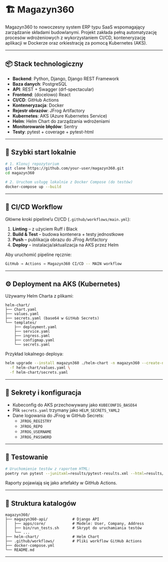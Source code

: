 
# 🏗️ Magazyn360

Magazyn360 to nowoczesny system ERP typu SaaS wspomagający zarządzanie składami budowlanymi. Projekt zakłada pełną automatyzację procesów wdrożeniowych z wykorzystaniem CI/CD, konteneryzację aplikacji w Dockerze oraz orkiestrację za pomocą Kubernetes (AKS).

---

## 📦 Stack technologiczny

- **Backend**: Python, Django, Django REST Framework
- **Baza danych**: PostgreSQL
- **API**: REST + Swagger (drf-spectacular)
- **Frontend**: (docelowo) React
- **CI/CD**: GitHub Actions
- **Konteneryzacja**: Docker
- **Rejestr obrazów**: JFrog Artifactory
- **Kubernetes**: AKS (Azure Kubernetes Service)
- **Helm**: Helm Chart do zarządzania wdrożeniami
- **Monitorowanie błędów**: Sentry
- **Testy**: pytest + coverage + pytest-html

---

## 🚀 Szybki start lokalnie

```bash
# 1. Klonuj repozytorium
git clone https://github.com/your-user/magazyn360.git
cd magazyn360

# 2. Uruchom usługę lokalnie z Docker Compose (do testów)
docker-compose up --build
```

---

## 🔄 CI/CD Workflow

Główne kroki pipeline’u CI/CD (`.github/workflows/main.yml`):

1. **Linting** – z użyciem Ruff i Black
2. **Build & Test** – budowa kontenera + testy jednostkowe
3. **Push** – publikacja obrazu do JFrog Artifactory
4. **Deploy** – instalacja/aktualizacja na AKS przez Helm

Aby uruchomić pipeline ręcznie:

```bash
GitHub → Actions → Magazyn360 CI/CD -- MAIN workflow
```

---

## ⚙️ Deployment na AKS (Kubernetes)

Używamy Helm Charta z plikami:

```
helm-chart/
├── Chart.yaml
├── values.yaml
├── secrets.yaml (base64 w GitHub Secrets)
└── templates/
    ├── deployment.yaml
    ├── service.yaml
    ├── ingress.yaml
    ├── configmap.yaml
    └── secrets.yaml
```

Przykład lokalnego deploya:

```bash
helm upgrade --install magazyn360 ./helm-chart -n magazyn360 --create-namespace \
  -f helm-chart/values.yaml \
  -f helm-chart/secrets.yaml
```

---

## 🔑 Sekrety i konfiguracja

- Kubeconfig do AKS przechowywany jako `KUBECONFIG_BASE64`
- Plik `secrets.yaml` trzymany jako `HELM_SECRETS_YAML2`
- Dane logowania do JFrog w GitHub Secrets:
  - `JFROG_REGISTRY`
  - `JFROG_REPO`
  - `JFROG_USERNAME`
  - `JFROG_PASSWORD`

---

## 🧪 Testowanie

```bash
# Uruchomienie testów z raportem HTML:
poetry run pytest --junitxml=results/pytest-results.xml --html=results/pytest-report.html
```

Raporty pojawiają się jako artefakty w GitHub Actions.

---

## 📂 Struktura katalogów

```
magazyn360/
├── magazyn360-api/           # Django API
│   ├── apps/core/            # Modele: User, Company, Address
│   ├── bin/run_tests.sh      # Skrypt do uruchamiania testów
│   └── ...
├── helm-chart/               # Helm Chart
├── .github/workflows/        # Pliki workflow GitHub Actions
├── docker-compose.yml
└── README.md
```

---
